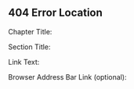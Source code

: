 ## 404 Error Location

Chapter Title:

Section Title:

Link Text:

Browser Address Bar Link (optional):
